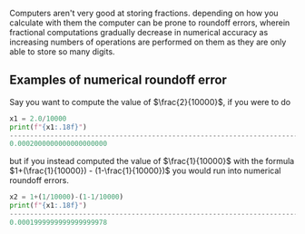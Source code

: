 Computers aren't very good at storing fractions. depending on how you calculate with them the computer can be prone to roundoff errors, wherein fractional computations gradually decrease in numerical accuracy as increasing numbers of operations are performed on them as they are only able to store so many digits. 

## Examples of numerical roundoff error
Say you want to compute the value of $\frac{2}{10000}$, if you were to do
```python
x1 = 2.0/10000
print(f"{x1:.18f}")
--------------------------------------------------------------------------------------
0.0002000000000000000000
```
but if you instead computed the value of $\frac{1}{10000}$ with the formula $1+(\frac{1}{10000}) - (1-\frac{1}{10000})$
you would run into numerical roundoff errors.
```python
x2 = 1+(1/10000)-(1-1/10000)
print(f"{x1:.18f}")
--------------------------------------------------------------------------------------
0.0001999999999999999978
```

